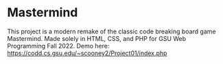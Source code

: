 # Mastermind

This project is a modern remake of the classic code breaking board game Mastermind. Made solely in HTML, CSS, and PHP for GSU Web Programming Fall 2022.
Demo here: https://codd.cs.gsu.edu/~scooney2/Project01/index.php 
